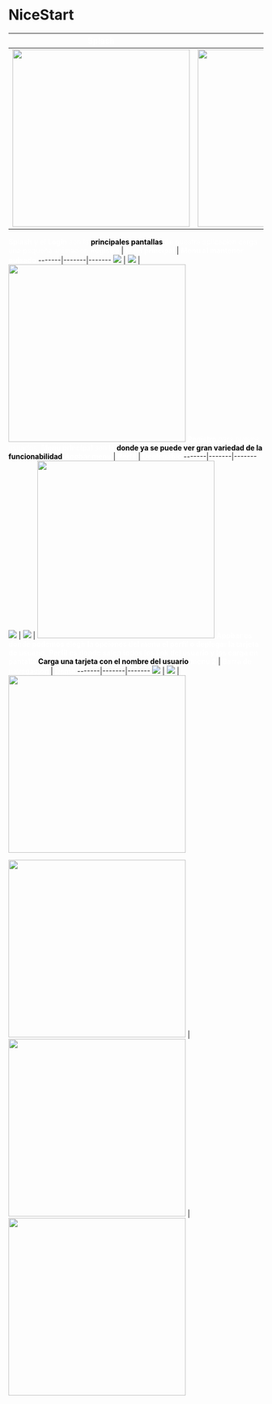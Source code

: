 # NiceStart
<b style="color:white">Splash</b> | <b style="color:white">login</b> | <b style="color:white">Main1</b>
-------|-------|-------
<img src="/app/doc/img/Splash.png" width="350"> | <img src="/app/doc/img/Login.png" width="350"> | <img src="/app/doc/img/Main.png" width="350">
<span style="color:white"><b>Splash</b> y el <b>Login</b> son la <b style="color:Black">principales pantallas</b> de nuestra aplicacion carga una pequeña animacion</span>
<b style="color:white">Registro</b> | <b style="color:white">Main principal</b> | <b style="color:white">Menu al mantener pulsado</b>
-------|-------|-------
![](app/doc/img/Registro.PNG) | ![](app/doc/img/RegistroEdit.PNG) | <img src="app/doc/img/MenuAlien.PNG" width="350">
<span style="color:white"><b>Registro</b> para nuevos usuarios, <b>Menu principal</b> son la <b style="color:Black">donde ya se puede ver gran variedad de la funcionabilidad</b></span>
<b style="color:white">Appbar menu</b> | <b style="color:white">Perfil</b> | <b style="color:white">Deplegable</b>
-------|-------|-------
![](app/doc/img/Appbar.PNG) | ![](app/doc/img/AppbarAlert.PNG) | <img src="app/doc/img/Card.PNG" width="350">
<span style="color:white"><b>Appbar es donde podemos elegir la opciones del menu el perfil o deplegar la tarjeta de usuario</b>, <b>Perfil es donde salen todos los link del usuario y los carga en pantalla</b> <b style="color:Black">Carga una tarjeta con el nombre del usuario</b></span>
<b style="color:white">menu 2</b> | <b style="color:white">Barra de navegacion</b> | <b style="color:white">Demo</b>
-------|-------|-------
![](app/doc/img/Main2.PNG) | ![](app/doc/img/Navegacionbar.PNG) | <img src="app/doc/img/Perfilload.PNG" width="350">

<img src="app/doc/img/splash.PNG" width="350"> | <img src="app/doc/img/login.PNG" width="350"> | <img src="app/doc/img/main1.PNG" width="350">
